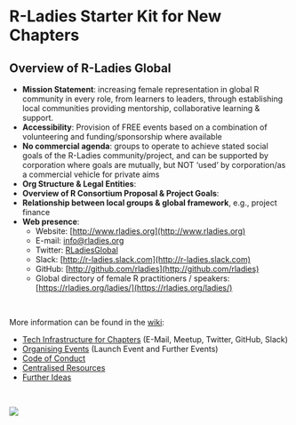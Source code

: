 # R-Ladies Starter Kit for New Chapters



## Overview of R-Ladies Global

* **Mission Statement**:
  increasing female representation in global R community in every role, from learners to
  leaders, through establishing local communities providing mentorship, collaborative
  learning & support. 
* **Accessibility**:
  Provision of FREE events based on a combination of volunteering and
  funding/sponsorship where available
* **No commercial agenda**:
  groups to operate to achieve stated social goals of the R-Ladies community/project,
  and can be supported by corporation where goals are mutually,
  but NOT ‘used’ by corporation/as a commercial vehicle for private aims
* **Org Structure & Legal Entities**: 
* **Overview of R Consortium Proposal & Project Goals**: 
* **Relationship between local groups & global framework**, e.g., project finance
* **Web presence**:
    * Website: [http://www.rladies.org](http://www.rladies.org)
    * E-mail: info@rladies.org
    * Twitter: [RLadiesGlobal](https://twitter.com/RLadiesGlobal)
    * Slack: [http://r-ladies.slack.com](http://r-ladies.slack.com)
    * GitHub: [http://github.com/rladies](http://github.com/rladies)
    * Global directory of female R practitioners / speakers: [https://rladies.org/ladies/](https://rladies.org/ladies/)

<br>

More information can be found in the [wiki](https://github.com/rladies/starter-kit/wiki):

- [Tech Infrastructure for Chapters](https://github.com/rladies/starter-kit/wiki/Tech-Infrastructure-for-Chapters) (E-Mail, Meetup, Twitter, GitHub, Slack)
- [Organising Events](https://github.com/rladies/starter-kit/wiki/Organising-Events) (Launch Event and Further Events)
- [Code of Conduct](https://github.com/rladies/starter-kit/wiki/Code-of-Conduct)
- [Centralised Resources](https://github.com/rladies/starter-kit/wiki/Centralised-Resources)
- [Further Ideas](https://github.com/rladies/starter-kit/wiki/Further-Ideas)

<br>

![](https://github.com/rladies/starter-kit/blob/master/figures/wiki.png)
